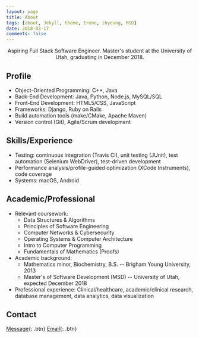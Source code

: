 ```yaml
---
layout: page
title: About
tags: [about, Jekyll, theme, Irene, ihyeung, MSD]
date: 2018-03-17
comments: false
---
```


<center>Aspiring Full Stack Software Engineer. Master's student at the University of Utah, graduating in December 2018. </center>

## Profile
* Object-Oriented Programming: C++, Java
* Back-End Development: Java, Python, Node.js, MySQL/SQL
* Front-End Development: HTML5/CSS, JavaScript
* Frameworks: Django, Ruby on Rails
* Build automation tools (make/CMake, Apache Maven)
* Version control (Git), Agile/Scrum development

## Skills/Experience
* Testing: continuous integration (Travis CI), unit testing (JUnit), test automation (Selenium WebDriver), test-driven development
* Performance analysis/profile-guided optimization (XCode Instruments), code coverage
* Systems: macOS, Android

## Academic/Professional
* Relevant coursework:
  * Data Structures & Algorithms
  * Principles of Software Engineering
  * Computer Networks & Cybersecurity
  * Operating Systems & Computer Architecture
  * Intro to Computer Programming
  * Fundamentals of Mathematics (Proofs)
* Academic background:
    * Mathematics minor, Biochemistry, B.S. -- Brigham Young University, 2013
    * Master's of Software Development (MSD) -- University of Utah, expected December 2018
* Professional experience: Clinical/healthcare, academic/clinical research, database management, data analytics, data visualization

## Contact

[Message](https://www.linkedin.com/in/ihyeung/){: .btn}
[Email](mailto:yeung.ireneh@utah.edu){: .btn}
